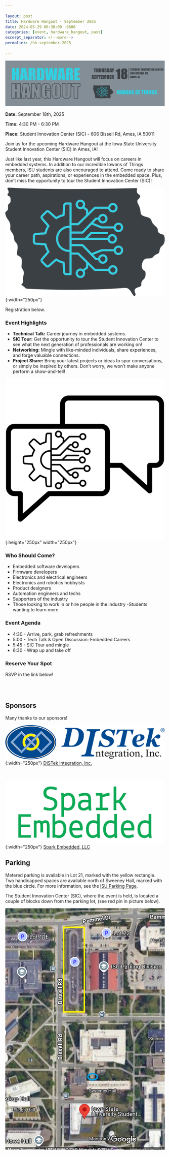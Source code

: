 ```yaml
---

layout: post
title: Hardware Hangout - September 2025
date: 2024-05-29 00:30:00 -0600
categories: [event, hardware_hangout, past]
excerpt_separator: <!--more-->
permalink: /hh-september-2025

---
```


![Banner](/assets/images/banner_hardware_hangout_2025_09.png)

**Date:**  September 18th, 2025

**Time:**  4:30 PM - 6:30 PM

**Place:** Student Innovation Center (SIC) - 606 Bissell Rd, Ames, IA 50011

Join us for the upcoming Hardware Hangout at the Iowa State University Student Innovation Center (SIC) in Ames, IA!

Just like last year, this Hardware Hangout will focus on careers in embedded systems. In addition to our incredible Iowans of Things members, ISU students are also encouraged to attend. Come ready to share your career path, aspirations, or experiences in the embedded space. Plus, don’t miss the opportunity to tour the Student Innovation Center (SIC)!


![Logo](/assets/images/iowans_of_things.png){:width="250px"}

Registration below.

<!--more-->  
<!--the above "comment" tells the main page where to put the break-->

### Event Highlights

- **Technical Talk:** Career journey in embedded systems. 
- **SIC Tour:** Get the opportunity to tour the Student Innovation Center to see what the next generation of professionals are working on!
- **Networking:** Mingle with like-minded individuals, share experiences, and forge valuable connections.
- **Project Share:** Bring your latest projects or ideas to spur conversations, or simply be inspired by others. Don’t worry, we won’t make anyone perform a show-and-tell!

![Icon](/assets/images/icon_hardware_hangout.png){:height="250px" width="250px"}

### Who Should Come?

- Embedded software developers
- Firmware developers
- Electronics and electrical engineers
- Electronics and robotics hobbyists
- Product designers
- Automation engineers and techs
- Supporters of the industry
- Those looking to work in or hire people in the industry
-Students wanting to learn more

### Event Agenda

- 4:30 - Arrive, park, grab refreshments
- 5:00 - Tech Talk & Open Discussion: Embedded Careers
- 5:45 - SIC Tour and mingle
- 6:30 - Wrap up and take off

### Reserve Your Spot

RSVP in the link below!
<script charset="utf-8" type="text/javascript" src="//js.hsforms.net/forms/embed/v2.js"></script>
<script>
hbspt.forms.create({
portalId: "48052701",
formId: "17d30435-2f13-4e96-afb3-83e4bd540b69",
region: "na1"
});
</script>

<br /><br />

## Sponsors

Many thanks to our sponsors!

![DISTek Logo](/assets/images/DISTek_Logo.png){:width="250px"}
[DISTek Integration, Inc.](https://distek.com/)

<br /><br />
![SE Logo](/assets/images/spark_embedded_logo_transparent.png){:width="250px"}
[Spark Embedded, LLC](https://sparkembedded.com/)


## Parking 

Metered parking is available in Lot 21, marked with the yellow rectangle. Two handicapped spaces are available north of Sweeney Hall, marked with the blue circle. For more information, see the [ISU Parking Page](https://www.parking.iastate.edu/visitor). 

The Student Innovation Center (SIC), where the event is held, is located a couple of blocks down from the parking lot, (see red pin in picture below). 


![Parking Image](../assets/images/ISU_Parking.png)